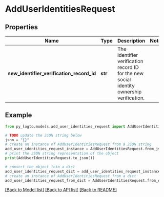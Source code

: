 # AddUserIdentitiesRequest


## Properties

Name | Type | Description | Notes
------------ | ------------- | ------------- | -------------
**new_identifier_verification_record_id** | **str** | The identifier verification record ID for the new social identity ownership verification. | 

## Example

```python
from py_logto.models.add_user_identities_request import AddUserIdentitiesRequest

# TODO update the JSON string below
json = "{}"
# create an instance of AddUserIdentitiesRequest from a JSON string
add_user_identities_request_instance = AddUserIdentitiesRequest.from_json(json)
# print the JSON string representation of the object
print(AddUserIdentitiesRequest.to_json())

# convert the object into a dict
add_user_identities_request_dict = add_user_identities_request_instance.to_dict()
# create an instance of AddUserIdentitiesRequest from a dict
add_user_identities_request_from_dict = AddUserIdentitiesRequest.from_dict(add_user_identities_request_dict)
```
[[Back to Model list]](../README.md#documentation-for-models) [[Back to API list]](../README.md#documentation-for-api-endpoints) [[Back to README]](../README.md)


